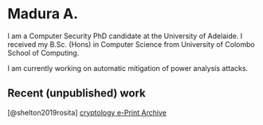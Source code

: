 Madura A.
===

I am a Computer Security PhD candidate at the University of Adelaide. I received my B.Sc. (Hons) in Computer Science from University of Colombo School of Computing.

I am currently working on automatic mitigation of power analysis attacks.

Recent (unpublished) work
---

[@shelton2019rosita] [cryptology e-Print Archive](https://eprint.iacr.org/2019/1445)

